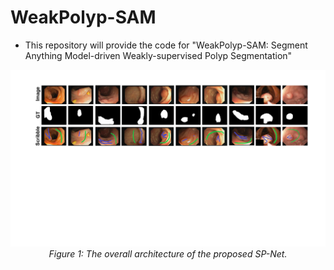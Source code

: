 # WeakPolyp-SAM

- This repository will provide the code for "WeakPolyp-SAM: Segment Anything Model-driven Weakly-supervised Polyp Segmentation"

<p align="center">
    <img src="Imgs/Fig_data.pdf"/> <br />
    <em> 
    Figure 1: The overall architecture of the proposed SP-Net.
    </em>
</p>
